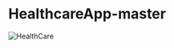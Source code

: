 # HealthcareApp-master
![HealthCare](https://github.com/user-attachments/assets/a8ca1bd2-7c9f-43ac-9690-b2639916a53b)
